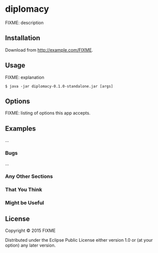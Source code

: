 # diplomacy

FIXME: description

## Installation

Download from http://example.com/FIXME.

## Usage

FIXME: explanation

    $ java -jar diplomacy-0.1.0-standalone.jar [args]

## Options

FIXME: listing of options this app accepts.

## Examples

...

### Bugs

...

### Any Other Sections
### That You Think
### Might be Useful

## License

Copyright © 2015 FIXME

Distributed under the Eclipse Public License either version 1.0 or (at
your option) any later version.
